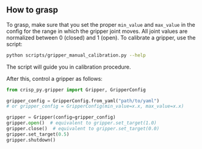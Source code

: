 ## How to grasp

To grasp, make sure that you set the proper `min_value` and `max_value` in the config for the range in which the gripper joint moves.
All joint values are normalized between 0 (closed) and 1 (open).
To calibrate a gripper, use the script:
```bash
python scripts/gripper_manual_calibration.py --help
```
The script will guide you in calibration procedure.

After this, control a gripper as follows:
```python
from crisp_py.gripper import Gripper, GripperConfig

gripper_config = GripperConfig.from_yaml("path/to/yaml")
# or gripper_config = GripperConfig(min_value=x.x, max_value=x.x)

gripper = Gripper(config=gripper_config)
gripper.open()  # equivalent to gripper.set_target(1.0)
gripper.close()  # equivalent to gripper.set_target(0.0)
gripper.set_target(0.5)
gripper.shutdown()

```
